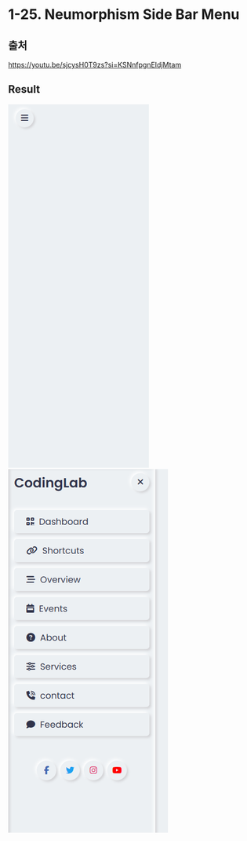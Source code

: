 # 1-25. Neumorphism Side Bar Menu

## 출처

https://youtu.be/sjcysH0T9zs?si=KSNnfpgnEIdjMtam

## Result

<img src="img/result.png"> <img src="img/result2.png">
